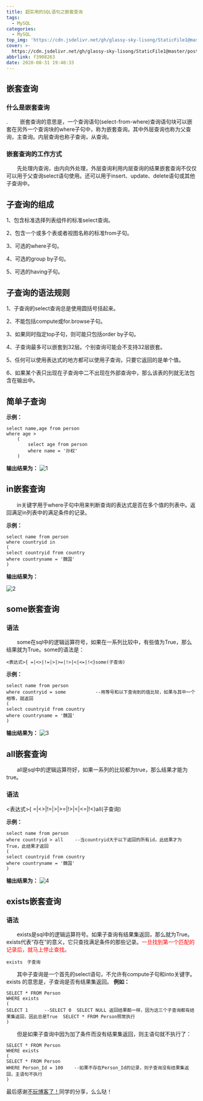 ```yaml
---
title: 超实用的SQL语句之嵌套查询
tags:
  - MySQL
categories:
  - MySQL
top_img: 'https://cdn.jsdelivr.net/gh/glassy-sky-lisong/StaticFile1@master/top-img/1.jpg'
cover: >-
  https://cdn.jsdelivr.net/gh/glassy-sky-lisong/StaticFile1@master/post-cover/2.png
abbrlink: f3908263
date: 2020-08-31 19:40:33
---
```


<h2>嵌套查询</h2>
<h3>什么是嵌套查询</h3>.
 　　嵌套查询的意思是，一个查询语句(select-from-where)查询语句块可以嵌套在另外一个查询块的where子句中，称为嵌套查询。其中外层查询也称为父查询，主查询。内层查询也称子查询，从查询。 <!-- more --> 
<h3>嵌套查询的工作方式</h3>
 　　先处理内查询，由内向外处理，外层查询利用内层查询的结果嵌套查询不仅仅可以用于父查询select语句使用。还可以用于insert、update、delete语句或其他子查询中。

<h2>子查询的组成</h2>
 1、包含标准选择列表组件的标准select查询。

 2、包含一个或多个表或者视图名称的标准from子句。

 3、可选的where子句。

 4、可选的group by子句。

 5、可选的having子句。
<h2>子查询的语法规则</h2>
 1、子查询的select查询总是使用圆括号括起来。

 2、不能包括compute或for.browse子句。

 3、如果同时指定top子句，则可能只包括order by子句。

 4、子查询最多可以嵌套到32层。个别查询可能会不支持32层嵌套。

 5、任何可以使用表达式的地方都可以使用子查询，只要它返回的是单个值。

 6、如果某个表只出现在子查询中二不出现在外部查询中，那么该表的列就无法包含在输出中。
<h2>简单子查询</h2>
<strong>示例：</strong>


    select name,age from person 
    where age > 
        (
            select age from person 
            where name = '孙权'
        )

<strong>输出结果为：</strong>
<img src="https://cdn.jsdelivr.net/gh/glassy-sky-lisong/StaticFile1@master/post/4.jpg" alt="1">
<h2>in嵌套查询</h2>
 　　in关键字用于where子句中用来判断查询的表达式是否在多个值的列表中。返回满足in列表中的满足条件的记录。

<strong>示例：</strong>

    select name from person 
    where countryid in 
    (
    select countryid from country
    where countryname = '魏国'
    )

<strong>输出结果为：</strong>

<img src="https://cdn.jsdelivr.net/gh/glassy-sky-lisong/StaticFile1@master/post/3.jpg" alt="2">
<h2>some嵌套查询</h2>
<h3>语法</h3>
 　　some在sql中的逻辑运算符号，如果在一系列比较中，有些值为True，那么结果就为True。some的语法是：

    <表达式>{ =|<>|!=|>|>=|!>|<|<=|!<}some(子查询)

<strong>示例：</strong>

    select name from person 
    where countryid = some 　　　　　　--用等号和以下查询到的值比较，如果与其中一个相等，就返回
    (
    select countryid from country
    where countryname = '魏国'
    )

<strong>输出结果为：</strong>
<img src="https://cdn.jsdelivr.net/gh/glassy-sky-lisong/StaticFile1@master/post/2.jpg" alt="3">
<h2>all嵌套查询</h2>
 　　all是sql中的逻辑运算符好，如果一系列的比较都为true，那么结果才能为true。
<h3>语法</h3>
    <表达式>{ =|<>|!=|>|>=|!>|<|<=|!<}all(子查询)

<strong>示例：</strong>

    select name from person 
    where countryid > all　　 --当countryid大于以下返回的所有id，此结果才为True，此结果才返回
    (
    select countryid from country
    where countryname = '魏国'
    )

<strong>输出结果为：</strong>
<img src="https://cdn.jsdelivr.net/gh/glassy-sky-lisong/StaticFile1@master/post/1.jpg" alt="4">
<h2>exists嵌套查询</h2>
<h3>语法</h3>
 　　exists是sql中的逻辑运算符号。如果子查询有结果集返回，那么就为True。exists代表“存在”的意义，它只查找满足条件的那些记录。<span style="color:red">一旦找到第一个匹配的记录后，就马上停止查找。</span>

    exists　子查询

 　　其中子查询是一个首先的select语句，不允许有compute子句和into关键字。
exists 的意思是，子查询是否有结果集返回。
<strong>例如：</strong>

    SELECT * FROM Person
    WHERE exists
    (
    SELECT 1      --SELECT 0  SELECT NULL 返回结果都一样，因为这三个子查询都有结果集返回，因此总是True  SELECT * FROM Person照常执行
    )

 　　但是如果子查询中因为加了条件而没有结果集返回，则主语句就不执行了：

    SELECT * FROM Person
    WHERE exists
    (
    SELECT * FROM Person 
    WHERE Person_Id = 100    --如果不存在Person_Id的记录，则子查询没有结果集返回，主语句不执行
    )

最后感谢<a href="https://www.cnblogs.com/kissdodog/archive/2013/06/03/3116284.html">不玩博客了！</a>同学的分享，么么哒！
